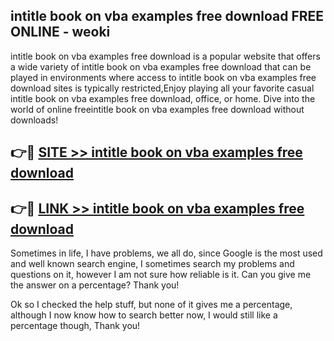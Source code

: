 ## intitle book on vba examples free download FREE ONLINE - weoki

intitle book on vba examples free download is a popular website that offers a wide variety of intitle book on vba examples free download that can be played in environments where access to intitle book on vba examples free download sites is typically restricted,Enjoy playing all your favorite casual intitle book on vba examples free download, office, or home. Dive into the world of online freeintitle book on vba examples free download without downloads!

## 👉🔴 [SITE >> intitle book on vba examples free download](http://news.freeplayer.one?title=intitle_book_on_vba_examples_free_download&ref=FRRE)

## 👉🔴 [LINK >> intitle book on vba examples free download](http://news.freeplayer.one?title=intitle_book_on_vba_examples_free_download&ref=FREE)

Sometimes in life, I have problems, we all do, since Google is the most used and well known search engine, I sometimes search my problems and questions on it, however I am not sure how reliable is it. Can you give me the answer on a percentage? Thank you!

Ok so I checked the help stuff, but none of it gives me a percentage, although I now know how to search better now, I would still like a percentage though, Thank you!